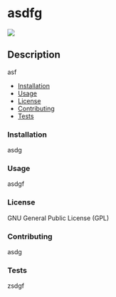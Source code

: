 # asdfg
![](https://img.shields.io/badge/License-GNU%20General%20Public%20License%20(GPL)-blue.svg)
## Description 
asf

 
  * [Installation](#installation) 
 * [Usage](#usage) 
 * [License](#license) 
* [Contributing](#contributing)
* [Tests](#tests)

 ### Installation
  asdg
 ### Usage
 asdgf
 ### License
  GNU General Public License (GPL)
### Contributing
asdg

### Tests
zsdgf

    
